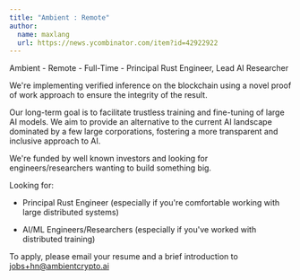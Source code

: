 ```yaml
---
title: "Ambient : Remote"
author:
  name: maxlang
  url: https://news.ycombinator.com/item?id=42922922
---
```

Ambient - Remote - Full-Time - Principal Rust Engineer, Lead AI Researcher

We&#x27;re implementing verified inference on the blockchain using a novel proof of work approach to ensure the integrity of the result.

Our long-term goal is to facilitate trustless training and fine-tuning of large AI models. We aim to provide an alternative to the current AI landscape dominated by a few large corporations, fostering a more transparent and inclusive approach to AI.

We&#x27;re funded by well known investors and looking for engineers&#x2F;researchers wanting to build something big.

Looking for:

- Principal Rust Engineer (especially if you&#x27;re comfortable working with large distributed systems)

- AI&#x2F;ML Engineers&#x2F;Researchers (especially if you&#x27;ve worked with distributed training)

To apply, please email your resume and a brief introduction to jobs+hn@ambientcrypto.ai
<JobApplication />
